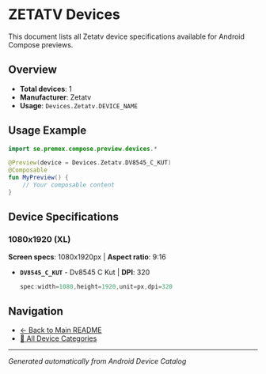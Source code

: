 # ZETATV Devices

This document lists all Zetatv device specifications available for Android Compose previews.

## Overview

- **Total devices**: 1
- **Manufacturer**: Zetatv
- **Usage**: `Devices.Zetatv.DEVICE_NAME`

## Usage Example

```kotlin
import se.premex.compose.preview.devices.*

@Preview(device = Devices.Zetatv.DV8545_C_KUT)
@Composable
fun MyPreview() {
    // Your composable content
}
```

## Device Specifications

### 1080x1920 (XL)

**Screen specs**: 1080x1920px | **Aspect ratio**: 9:16

- **`DV8545_C_KUT`** - Dv8545 C Kut | **DPI**: 320
  ```kotlin
  spec:width=1080,height=1920,unit=px,dpi=320
  ```

## Navigation

- [← Back to Main README](../../README.md)
- [📱 All Device Categories](../README.md)

---
*Generated automatically from Android Device Catalog*

